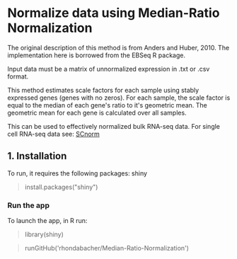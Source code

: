 # Normalize data using Median-Ratio Normalization


The original description of this method is from Anders and Huber, 2010. The implementation here is borrowed from the EBSeq R package.

Input data must be a matrix of unnormalized expression in .txt or .csv format. 

This method estimates scale factors for each sample using stably expressed genes (genes with no zeros). For each sample,
the scale factor is equal to the median of each gene's ratio to it's geometric mean. The geometric mean for each gene is calculated over all samples.

This can be used to effectively normalized bulk RNA-seq data. For single cell RNA-seq data see: <a href="https://github.com/rhondabacher/SCnorm">SCnorm</a>


## 1. Installation
To run, it requires the following packages: shiny

> install.packages("shiny")



### Run the app
To launch the app, in R run:
> library(shiny)

> runGitHub('rhondabacher/Median-Ratio-Normalization')

<!-- ![Screenshot](https://github.com/rhondabacher/Oscillating-genes/blob/master/screenshot.png) -->
